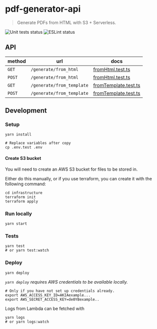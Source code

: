 # pdf-generator-api

> Generate PDFs from HTML with S3 + Serverless.

![Unit tests status](https://github.com/tomfa/pdf-generator-api/actions/workflows/tests.yml/badge.svg)
![ESLint status](https://github.com/tomfa/pdf-generator-api/actions/workflows/lint.yml/badge.svg)

## API

| method | url                       | docs                                                                                                                       |
| ------ | ------------------------- | -------------------------------------------------------------------------------------------------------------------------- |
| `GET`  | `/generate/from_html`     | [fromHtml.test.ts](https://github.com/tomfa/pdf-generator-api/blob/master/src/endpoints/generate/fromHtml.test.ts)         |
| `POST` | `/generate/from_html`     | [fromHtml.test.ts](https://github.com/tomfa/pdf-generator-api/blob/master/src/endpoints/generate/fromHtml.test.ts)         |
| `GET`  | `/generate/from_template` | [fromTemplate.test.ts](https://github.com/tomfa/pdf-generator-api/blob/master/src/endpoints/generate/fromTemplate.test.ts) |
| `POST` | `/generate/from_template` | [fromTemplate.test.ts](https://github.com/tomfa/pdf-generator-api/blob/master/src/endpoints/generate/fromTemplate.test.ts) |

## Development

### Setup

```
yarn install

# Replace variables after copy
cp .env.test .env
```

#### Create S3 bucket

You will need to create an AWS S3 bucket for files to be stored in.

Either do this manually, or if you use terraform, you can create it with the following command:

```
cd infrastructure
terraform init
terraform apply
```

### Run locally

```
yarn start
```

### Tests

```
yarn test
# or yarn test:watch
```

### Deploy

```
yarn deploy
```

_`yarn deploy` requires AWS credentials to be available locally._

```
# Only if you have not set up credentials already.
export AWS_ACCESS_KEY_ID=AKIAexample...
export AWS_SECRET_ACCESS_KEY=de0YBexample..
```

Logs from Lambda can be fetched with

```
yarn logs
# or yarn logs:watch
```
